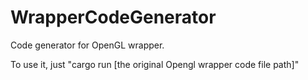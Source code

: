 # WrapperCodeGenerator
Code generator for OpenGL wrapper.

To use it, just "cargo run [the original Opengl wrapper code file path]"
